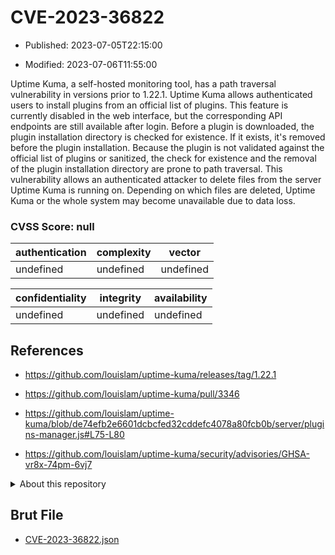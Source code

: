 # CVE-2023-36822

- Published: 2023-07-05T22:15:00

- Modified: 2023-07-06T11:55:00

Uptime Kuma, a self-hosted monitoring tool, has a path traversal vulnerability in versions prior to 1.22.1. Uptime Kuma allows authenticated users to install plugins from an official list of plugins. This feature is currently disabled in the web interface, but the corresponding API endpoints are still available after login. Before a plugin is downloaded, the plugin installation directory is checked for existence. If it exists, it's removed before the plugin installation. Because the plugin is not validated against the official list of plugins or sanitized, the check for existence and the removal of the plugin installation directory are prone to path traversal. This vulnerability allows an authenticated attacker to delete files from the server Uptime Kuma is running on. Depending on which files are deleted, Uptime Kuma or the whole system may become unavailable due to data loss.


### CVSS Score: **null**

| authentication | complexity | vector |
| --- | --- | --- |
| undefined | undefined | undefined |

| confidentiality | integrity | availability |
| --- | --- | --- |
| undefined | undefined | undefined |

## References

* https://github.com/louislam/uptime-kuma/releases/tag/1.22.1

* https://github.com/louislam/uptime-kuma/pull/3346

* https://github.com/louislam/uptime-kuma/blob/de74efb2e6601dcbcfed32cddefc4078a80fcb0b/server/plugins-manager.js#L75-L80

* https://github.com/louislam/uptime-kuma/security/advisories/GHSA-vr8x-74pm-6vj7

<details>
<summary>About this repository</summary> 

  This repository is part of the project [Live Hack CVE](https://github.com/Live-Hack-CVE). Main website can be found [www.live-hack.org](https://www.live-hack.org) 
  
  Made by [Sn0wAlice](https://github.com/Sn0wAlice) for the people that care about security and need to have a feed of the latest CVEs. Hope you enjoy it, don't forget to star the repo and follow me on [Twitter](https://twitter.com/Sn0wAlice) and [Github](https://github.com/Sn0wAlice). And that is my [personnal website](https://www.alice-snow.me/)

  - [Home Page](https://github.com/Live-Hack-CVE)
  - [Framework](https://github.com/Live-Hack-CVE/cve-framework)
  - [CVE database](https://github.com/Live-Hack-CVE/full_database)
  - [Changelog](https://github.com/Live-Hack-CVE/Changelog)
</details>

## Brut File

* [CVE-2023-36822.json](https://raw.githubusercontent.com/Live-Hack-CVE/full_database/main/cves/2023/CVE-2023-36822.json)

